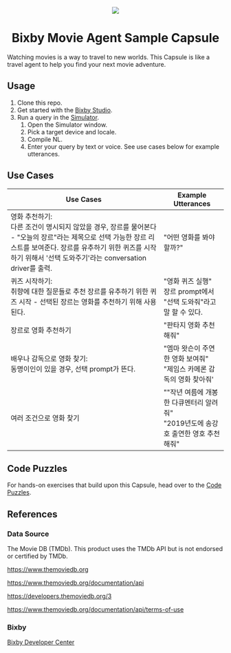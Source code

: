 <p align="Center">
  <img src="https://bixbydevelopers.com/dev/docs-assets/resources/dev-guide/bixby_logo_github-11221940070278028369.png">
  <br/>
  <h1 align="Center">Bixby Movie Agent Sample Capsule</h1>
</p>

Watching movies is a way to travel to new worlds.
This Capsule is like a travel agent to help you find your next movie adventure.

## Usage

1. Clone this repo.
1. Get started with the [Bixby Studio](https://bixbydevelopers.com/dev/docs/dev-guide/developers/ide).
1. Run a query in the [Simulator](https://bixbydevelopers.com/dev/docs/dev-guide/developers/ide.simulator).
   1. Open the Simulator window.
   1. Pick a target device and locale.
   1. Compile NL.
   1. Enter your query by text or voice. See use cases below for example utterances.

## Use Cases

| Use Cases | Example Utterances |
|--------------------------------------------------------------------------------------------------------------------------------------------------------------------------------------------------------------------------------------------------------|----------------------------------------------------------------------------------------------|
| 영화 추천하기:<br/> 다른 조건이 명시되지 않았을 경우, 장르를 물어본다 - "오늘의 장르"라는 제목으로 선택 가능한 장르 리스트를 보여준다. 장르를 유추하기 위한 퀴즈를 시작하기 위해서 '선택 도와주기'라는 conversation driver를 출력. | "어떤 영화를 봐야 할까?" |
| 퀴즈 시작하기:<br/> 취향에 대한 질문들로 추천 장르를 유추하기 위한 퀴즈 시작 - 선택된 장르는 영화를 추천하기 위해 사용된다. | "영화 퀴즈 실행"<br/> 장르 prompt에서 "선택 도와줘"라고 말 할 수 있다. |
| 장르로 영화 추천하기| "판타지 영화 추천해줘" |
| 배우나 감독으로 영화 찾기:<br/> 동명이인이 있을 경우, 선택 prompt가 뜬다. | "엠마 왓슨이 주연한 영화 보여줘"<br/>"제임스 카메론 감독의 영화 찾아줘' |
| 여러 조건으로 영화 찾기| ""작년 여름에 개봉한 다큐멘터리 알려줘"<br> "2019년도에 송강호 출연한 영호 추천해줘" |

## Code Puzzles
For hands-on exercises that build upon this Capsule, head over to the [Code
Puzzles](./codelab/CODELAB.md).

## References

### Data Source

The Movie DB (TMDb). This product uses the TMDb API but is not endorsed or certified by TMDb.

https://www.themoviedb.org

https://www.themoviedb.org/documentation/api

https://developers.themoviedb.org/3

https://www.themoviedb.org/documentation/api/terms-of-use

### Bixby

[Bixby Developer Center](https://bixbydevelopers.com/)
